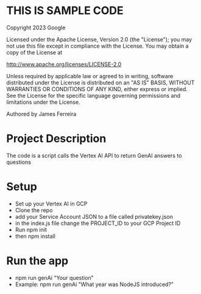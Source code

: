 # THIS IS SAMPLE CODE
 
  Copyright 2023 Google
 
  Licensed under the Apache License, Version 2.0 (the "License");
  you may not use this file except in compliance with the License.
  You may obtain a copy of the License at
 
  http://www.apache.org/licenses/LICENSE-2.0
 
  Unless required by applicable law or agreed to in writing, software
  distributed under the License is distributed on an "AS IS" BASIS,
  WITHOUT WARRANTIES OR CONDITIONS OF ANY KIND, either express or implied.
  See the License for the specific language governing permissions and
  limitations under the License.
  
  Authored by James Ferreira
 

# Project Description
The code is a script calls the Vertex AI API to return GenAI answers to questions

# Setup
- Set up your Vertex AI in GCP
- Clone the repo
- add your Service Account JSON to a file called privatekey.json
- in the index.js file change the PROJECT_ID to your GCP Project ID
- Run npm init
- then npm install


# Run the app
- npm run genAi "Your question"
- Example: npm run genAi "What year was NodeJS introduced?"

